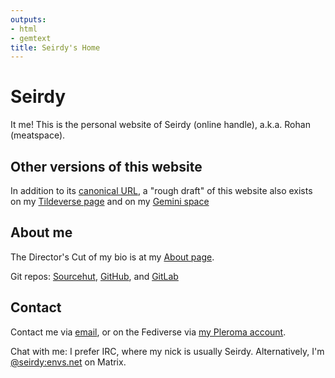 ```yaml
---
outputs:
- html
- gemtext
title: Seirdy's Home
---
```


Seirdy
======

It me! This is the personal website of Seirdy (online handle), a.k.a. Rohan
(meatspace).

Other versions of this website
------------------------------

In addition to its <a href="https://seirdy.one" rel="me">canonical URL</a>, a "rough
draft" of this website also exists on my
<a href="https://envs.net/~seirdy" rel="me">Tildeverse page</a> and on my
<a href="gemini://seirdy.one" rel="me">Gemini space</a>

About me
--------

The Director's Cut of my bio is at my [About page](/about.html).

Git repos: <a href="https://sr.ht/~seirdy" rel="me">Sourcehut</a>,
<a href="https://github.com/Seirdy" rel="me">GitHub</a>, and
<a href="https://gitlab.com/Seirdy" rel="me">GitLab</a>

Contact
-------

Contact me via <a href="mailto:seirdy@seirdy.one" rel="me">email</a>, or on the
Fediverse via <a href="https://pleroma.envs.net/seirdy" rel="me">my Pleroma
account</a>.

Chat with me: I prefer IRC, where my nick is usually Seirdy. Alternatively, I'm
<a href="https://matrix.to/\#/@seirdy:envs.net" rel="me">@seirdy:envs.net</a> on
Matrix.
